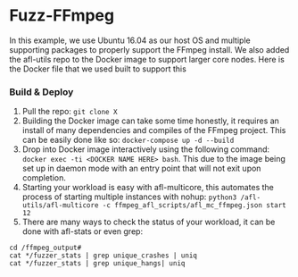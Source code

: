 # Fuzz-FFmpeg
In this example, we use Ubuntu 16.04 as our host OS and multiple supporting packages to properly support the FFmpeg install. We also added the afl-utils repo to the Docker image to support larger core nodes. Here is the Docker file that we used built to support this

### Build & Deploy
1. Pull the repo: `git clone X`
2. Building the Docker image can take some time honestly, it requires an install of many dependencies and compiles of the FFmpeg project. This can be easily done like so: `docker-compose up -d --build`
3. Drop into Docker image interactively using the following command: `docker exec -ti <DOCKER NAME HERE> bash`. This due to the image being set up in daemon mode with an entry point that will not exit upon completion.
4. Starting your workload is easy with afl-multicore, this automates the process of starting multiple instances with nohup: `python3 /afl-utils/afl-multicore -c ffmpeg_afl_scripts/afl_mc_ffmpeg.json start 12`
5. There are many ways to check the status of your workload, it can be done with afl-stats or even grep:
```
cd /ffmpeg_output#
cat */fuzzer_stats | grep unique_crashes | uniq
cat */fuzzer_stats | grep unique_hangs| uniq
```
